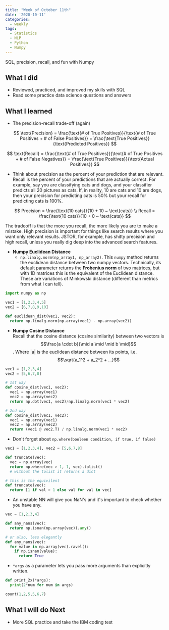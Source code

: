 ```yaml
---
title: "Week of October 11th"
date: '2020-10-11'
categories:
  - weekly
tags:
  - Statistics
  - NLP
  - Python
  - Numpy
---
```

SQL, precision, recall, and fun with Numpy

## What I did

- Reviewed, practiced, and improved my skills with SQL
- Read some practice data science questions and answers

## What I learned

- The precision-recall trade-off (again)
  


$$
\text{Precision} = \frac{\text{# of True Positives}}{\text{# of True Positives + # of False Positives}} 
= \frac{\text{True Positives}}{\text{Predicted Positives}}
$$

$$
\text{Recall} = \frac{\text{# of True Positives}}{\text{# of True Positives + # of False Negatives}}
= \frac{\text{True Positives}}{\text{Actual Positives}}
$$

- Think about precision as the percent of your prediction that are relevant. Recall is the percent of your predictions that are actually correct. For example, say you are classifying cats and dogs, and your classifier predicts all 20 pictures as cats. If, in reality, 10 are cats and 10 are dogs, then your precision for predicting cats is 50% but your recall for predicting cats is 100%.

$$
Precision = \frac{\text{10 cats}}{10 + 10 ~ \text{cats}}
\\
Recall = \frac{\text{10 cats}}{10 + 0 ~ \text{cats}}
$$

The tradeoff is that the more you recall, the more likely you are to make a mistake. High precision is important for things like search results where you want only relevant results. JSTOR, for example, has shitty precision and high recall, unless you really dig deep into the advanced search features.

- **Numpy Euclidean Distance**
  - `np.linalg.norm(np_array1, np_array2)`. This `numpy` method returns the euclidean distance between two numpy vectors. Technically, its default parameter returns the **Frobenius norm** of two matrices, but with 1D matrices this is the equivalent of the Euclidean distance. These are variations of Minkowski distance (different than metrics from what I can tell).

``` python
import numpy as np

vec1 = [1,2,3,4,5]
vec2 = [6,7,8,9,10]

def euclidean_dist(vec1, vec2):
  return np.linalg.norm(np.array(vec1) - np.array(vec2))
```

- **Numpy Cosine Distance** \
 Recall that the cosine distance (cosine similarity) between two vectors is $$\frac{a \cdot b}{\mid a \mid \mid b \mid}$$. Where |a| is the euclidean distance between its points, i.e. $$\sqrt{a_1^2 + a_2^2 + ...}$$

``` python
vec1 = [1,2,3,4]
vec2 = [5,6,7,8]

# 1st way
def cosine_dist(vec1, vec2):
  vec1 = np.array(vec1)
  vec2 = np.array(vec2)
  return np.dot(vec1, vec2)/np.linalg.norm(vec1 * vec2)

# 2nd way
def cosine_dist(vec1, vec2):
  vec1 = np.array(vec1)
  vec2 = np.array(vec2)
  return (vec1 @ vec2.T) / np.linalg.norm(vec1 * vec2) 
```

- Don't forget about `np.where(booleen condition, if true, if false)`

```python
vec1 = [1,2,3,4], vec2 = [5,6,7,8]

def truncate(vec):
  vec = np.array(vec)
  return np.where(vec > 1, 1, vec).tolist()
  # without the tolist it returns a dict

# this is the equivilent
def truncate(vec):
  return [1 if val > 1 else val for val in vec]
```

- An unstable NN will give you NaN's and it's important to check whether you have any.

``` Python
vec = [1,2,3,4]

def any_nans(vec):
  return np.isnan(np.array(vec)).any()

# or also, less elegantly
def any_nans(vec):
  for value in np.array(vec).ravel():
    if np.isnan(value):
      return True
```

- `*args` as a parameter lets you pass more arguments than explicitly written.

``` python
def print_2x(*args):
  print(2*num for num in args)

count(1,2,5,5,6,7)

```

## What I will do Next

- More SQL practice and take the IBM coding test
